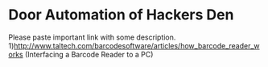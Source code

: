 Door Automation of Hackers Den
=======

Please paste important link with some description.
1)http://www.taltech.com/barcodesoftware/articles/how_barcode_reader_works  (Interfacing a Barcode Reader to a PC)
